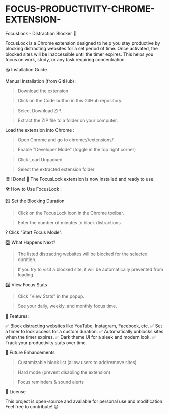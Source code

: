 # FOCUS-PRODUCTIVITY-CHROME-EXTENSION-

FocusLock - Distraction Blocker 🚀

FocusLock is a Chrome extension designed to help you stay productive by blocking distracting websites for a set period of time. Once activated, the blocked sites will be inaccessible until the timer expires. This helps you focus on work, study, or any task requiring concentration.

📥 Installation Guide

Manual Installation (from GitHub) : 

> Download the extension

> Click on the Code button in this GitHub repository.

> Select Download ZIP.

> Extract the ZIP file to a folder on your computer.

Load the extension into Chrome :

> Open Chrome and go to chrome://extensions/

> Enable "Developer Mode" (toggle in the top right corner)

> Click Load Unpacked

> Select the extracted extension folder

!!!!! Done! 🎉 The FocusLock extension is now installed and ready to use.

🛠 How to Use FocusLock : 

1️⃣ Set the Blocking Duration

> Click on the FocusLock icon in the Chrome toolbar.

> Enter the number of minutes to block distractions.

? Click "Start Focus Mode".

2️⃣ What Happens Next?

> The listed distracting websites will be blocked for the selected duration.

> If you try to visit a blocked site, it will be automatically prevented from loading.

3️⃣ View Focus Stats

> Click "View Stats" in the popup.

> See your daily, weekly, and monthly focus time.

📝 Features:

✅ Block distracting websites like YouTube, Instagram, Facebook, etc.
✅ Set a timer to lock access for a custom duration.
✅ Automatically unblocks sites when the timer expires.
✅ Dark theme UI for a sleek and modern look.
✅ Track your productivity stats over time.

🚀 Future Enhancements

> Customizable block list (allow users to add/remove sites)

> Hard mode (prevent disabling the extension)

> Focus reminders & sound alerts

📜 License

This project is open-source and available for personal use and modification. Feel free to contribute! 😊
